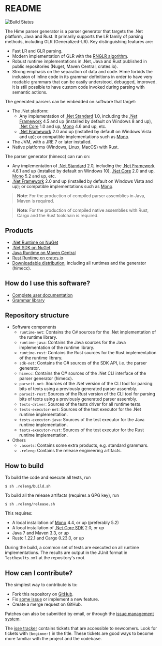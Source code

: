 # README #

[![Build Status](https://dev.azure.com/lwouters/cenotelie/_apis/build/status/cenotelie.hime?branchName=master)](https://dev.azure.com/lwouters/cenotelie/_build/latest?definitionId=3&branchName=master)

The Hime parser generator is a parser generator that targets the .Net platform, Java and Rust. It primarily supports the LR family of parsing methods, including GLR (Generalized-LR). Key distinguishing features are:

* Fast LR and GLR parsing.
* Modern implementation of GLR with the [RNGLR algorithm](http://portal.acm.org/citation.cfm?id=1146809.1146810&coll=DL&dl=GUIDE&CFID=9339017&CFTOKEN=49072692).
* Robust runtime implementations in .Net, Java and Rust published in public repositories (Nuget, Maven Central, crates.io).
* Strong emphasis on the separation of data and code. Hime forbids the inclusion of inline code in its grammar definitions in order to have very readable grammars that can be easily understood, debugged, improved. It is still possible to have custom code invoked during parsing with semantic actions.

The generated parsers can be embedded on software that target:

* The .Net platform:
	* Any implementation of [.Net Standard](https://docs.microsoft.com/en-us/dotnet/standard/net-standard) 1.0, including the [.Net Framework](https://www.microsoft.com/net/download/framework) 4.5 and up (installed by default on Windows 8 and up), [.Net Core](https://www.microsoft.com/net/core) 1.0 and up, [Mono](http://www.mono-project.com/) 4.6 and up, etc.
	* [.Net Framework](https://www.microsoft.com/net/download/framework) 2.0 and up (installed by default on Windows Vista and up); or compatible implementations such as [Mono](http://www.mono-project.com/).
* The JVM, with a JRE 7 or later installed.
* Native platforms (Windows, Linux, MacOS) with Rust.

The parser generator (himecc) can run on:

* Any implementation of [.Net Standard](https://docs.microsoft.com/en-us/dotnet/standard/net-standard) 2.0, including the [.Net Framework](https://www.microsoft.com/net/download/framework) 4.6.1 and up (installed by default on Windows 10), [.Net Core](https://www.microsoft.com/net/core) 2.0 and up, [Mono](http://www.mono-project.com/) 5.2 and up, etc.
* [.Net Framework](https://www.microsoft.com/net/download/framework) 2.0 and up (installed by default on Windows Vista and up); or compatible implementations such as [Mono](http://www.mono-project.com/).

> **Note**: For the production of compiled parser assemblies in Java, Maven is required.

> **Note**: For the production of compiled native assemblies with Rust, Cargo and the Rust toolchain is required.


## Products ##

* [.Net Runtime on NuGet](https://www.nuget.org/packages/Hime.Redist/)
* [.Net SDK on NuGet](https://www.nuget.org/packages/Hime.Redist/)
* [Java Runtime on Maven Central](http://search.maven.org/#search%7Cga%7C1%7Cg%3A%22fr.cenotelie.hime%22)
* [Rust Runtime on crates.io](https://crates.io/crates/hime_redist)
* [Downloadable distribution](https://github.com/cenotelie/hime/downloads/), including all runtimes and the generator (himecc).

## How do I use this software? ##

* [Complete user documentation](https://cenotelie.fr/projects/hime)
* [Grammar library](https://github.com/cenotelie/hime-grams)


## Repository structure ##

* Software components
	* `runtime-net`: Contains the C# sources for the .Net implementation of the runtime library.
	* `runtime-java`: Contains the Java sources for the Java implementation of the runtime library.
	* `runtime-rust`: Contains the Rust sources for the Rust implementation of the runtime library.
	* `sdk-net`: Contains the C# sources of the SDK API, i.e. the parser generator.
	* `himecc`: Contains the C# sources of the .Net CLI interface of the parser generator (himecc).
	* `parseit-net`: Sources of the .Net version of the CLI tool for parsing bits of texts using a previously generated parser assembly.
	* `parseit-rust`: Sources of the Rust version of the CLI tool for parsing bits of texts using a previously generated parser assembly.
	* `tests-driver`: Sources of the tests driver for all runtime tests.
	* `tests-executor-net`: Sources of the test executor for the .Net runtime implementation.
	* `tests-executor-java`: Sources of the test executor for the Java runtime implementation.
	* `tests-executor-rust`: Sources of the test executor for the Rust runtime implementation.
* Others
	* `.assets`: Contains some extra products, e.g. standard grammars.
	* `.releng`: Contains the release engineering artifacts.


## How to build ##

To build the code and execute all tests, run

```
$ sh .releng/build.sh
```

To build all the release artifacts (requires a GPG key), run

```
$ sh .releng/release.sh
```

This requires:

* A local installation of [Mono](http://www.mono-project.com/) 4.4, or up (preferably 5.2)
* A local installation of [.Net Core SDK](https://www.microsoft.com/net/download/core) 2.0, or up
* Java 7 and Maven 3.3, or up
* Rustc 1.22.1 and Cargo 0.23.0, or up

During the build, a common set of tests are executed on all runtime implementations.
The results are output in the JUnit format in `TestResults.xml` at the repository's root.


## How can I contribute? ##

The simplest way to contribute is to:

* Fork this repository on [GitHub](https://github.com/cenotelie/hime).
* Fix [some issue](https://github.com/cenotelie/hime/issues?status=new&status=open) or implement a new feature.
* Create a merge request on GitHub.

Patches can also be submitted by email, or through the [issue management system](https://github.com/cenotelie/hime/issues).

The [isse tracker](https://github.com/cenotelie/hime/issues) contains tickets that are accessible to newcomers. Look for tickets with `[beginner]` in the title. These tickets are good ways to become more familiar with the project and the codebase.
